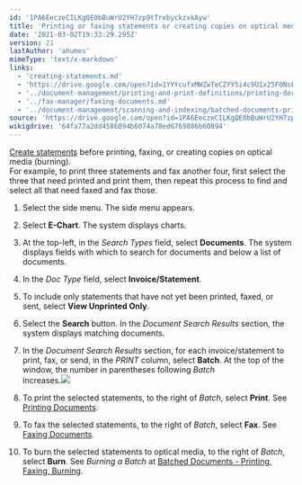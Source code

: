 ```yaml
---
id: '1PA6EeczeCILKgQE0bBuWrU2YH7zp9tTrebyckzxkAyw'
title: 'Printing or faxing statements or creating copies on optical media'
date: '2021-03-02T19:33:29.295Z'
version: 21
lastAuthor: 'ahumes'
mimeType: 'text/x-markdown'
links:
  - 'creating-statements.md'
  - 'https://drive.google.com/open?id=1YYYcufxMWZwTeCZYYSi4c9UIx25F0NsFjyqYR87KVjU'
  - '../document-management/printing-and-print-definitions/printing-documents.md'
  - '../fax-manager/faxing-documents.md'
  - '../document-management/scanning-and-indexing/batched-documents-printing,-faxing,-burning.md'
source: 'https://drive.google.com/open?id=1PA6EeczeCILKgQE0bBuWrU2YH7zp9tTrebyckzxkAyw'
wikigdrive: '64fa77a2dd4586094b6074a78ed6769886b60894'
---
```

[Create statements](creating-statements.md) before printing, faxing, or creating copies on optical media (burning).  
For example, to print three statements and fax another four, first select the three that need printed and print them, then repeat this process to find and select all that need faxed and fax those.
1. Select the side menu. The side menu appears.
2. Select <strong>E-Chart</strong>. The system displays charts. 
3. At the top-left, in the <em>Search Types</em> field, select <strong>Documents</strong>. The system displays fields with which to search for documents and below a list of documents.
4. In the <em>Doc Type</em> field, select <strong>Invoice/Statement</strong>.
5. To include only statements that have not yet been printed, faxed, or sent, select <strong>View Unprinted Only</strong>.
6. Select the <strong>Search</strong> button. In the <em>Document Search Results</em> section, the system displays matching documents.
7. In the <em>Document Search Results</em> section, for each invoice/statement to print, fax, or send, in the <em>PRINT</em> column, select <strong>Batch</strong>. At the top of the window, the number in parentheses following <em>Batch</em>  
    increases.<img src="../printing-or-faxing-statements-or-creating-copies-on-optical-media.assets/10000000000001C90000001B66BD2F570D0054FB.png" />  

8. To print the selected statements, to the right of <em>Batch</em>, select <strong>Print</strong>. See [P](https://drive.google.com/open?id=1YYYcufxMWZwTeCZYYSi4c9UIx25F0NsFjyqYR87KVjU)[rinting Documents](../document-management/printing-and-print-definitions/printing-documents.md).
9. To fax the selected statements, to the right of <em>Batch</em>, select <strong>Fax</strong>. See [Faxing Documents](../fax-manager/faxing-documents.md).
10. To burn the selected statements to optical media, to the right of <em>Batch</em>, select <strong>Burn</strong>. See <em>Burning a Batch</em> at [Batched Documents - Printing, Faxing, Burning](../document-management/scanning-and-indexing/batched-documents-printing,-faxing,-burning.md).
